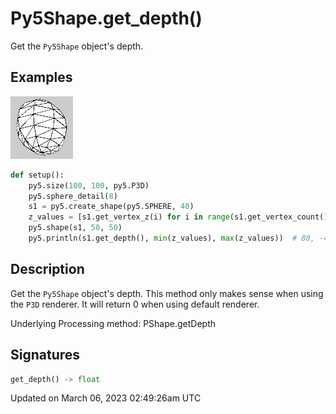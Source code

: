 # Py5Shape.get_depth()

Get the `Py5Shape` object's depth.

## Examples

<div class="example-table">

<div class="example-row"><div class="example-cell-image">

![example picture for get_depth()](/images/reference/Py5Shape_get_depth_0.png)

</div><div class="example-cell-code">

```python
def setup():
    py5.size(100, 100, py5.P3D)
    py5.sphere_detail(8)
    s1 = py5.create_shape(py5.SPHERE, 40)
    z_values = [s1.get_vertex_z(i) for i in range(s1.get_vertex_count())]
    py5.shape(s1, 50, 50)
    py5.println(s1.get_depth(), min(z_values), max(z_values))  # 80, -40, 40
```

</div></div>

</div>

## Description

Get the `Py5Shape` object's depth. This method only makes sense when using the `P3D` renderer. It will return 0 when using default renderer.

Underlying Processing method: PShape.getDepth

## Signatures

```python
get_depth() -> float
```

Updated on March 06, 2023 02:49:26am UTC

